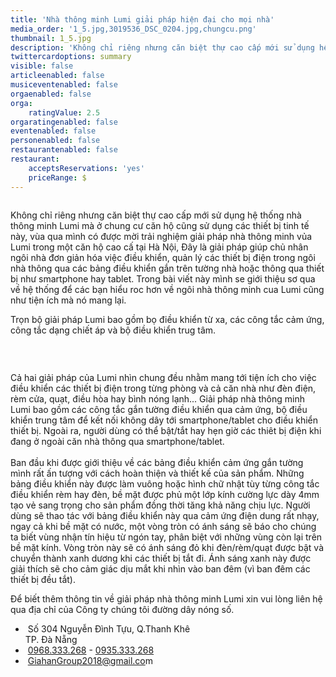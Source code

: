 ```yaml
---
title: 'Nhà thông minh Lumi giải pháp hiện đại cho mọi nhà'
media_order: '1_5.jpg,3019536_DSC_0204.jpg,chungcu.png'
thumbnail: 1_5.jpg
description: 'Không chỉ riêng nhưng căn biệt thự cao cấp mới sử dụng hệ thống nhà thông minh Lumi mà ở chung cư căn hộ cũng sử dụng các thiết bị tinh tế này, vùa qua mình có được mời trải nghiệm giải pháp nhà thông minh vủa Lumi trong một căn hộ cao cấ tại Hà Nội, Đây là giải pháp giúp chủ nhân ngôi nhà đơn giản hóa việc điều khiển, quản lý các thiết bị điện trong ngôi nhà thông qua các bảng điều khiển gắn trên tường nhà hoặc thông qua thiết bị như smartphone hay tablet'
twittercardoptions: summary
visible: false
articleenabled: false
musiceventenabled: false
orgaenabled: false
orga:
    ratingValue: 2.5
orgaratingenabled: false
eventenabled: false
personenabled: false
restaurantenabled: false
restaurant:
    acceptsReservations: 'yes'
    priceRange: $
---
```


<p><img src="/newv1/tu-van-giai-phap/nha-thong-minh-lumi-giai-phap-hien-dai-cho-moi-nha/chungcu.png" alt="" /></p>
<p>Kh&ocirc;ng chỉ ri&ecirc;ng nhưng căn biệt thự cao cấp mới sử dụng hệ thống nh&agrave; th&ocirc;ng minh Lumi m&agrave; ở chung cư căn hộ cũng sử dụng c&aacute;c thiết bị tinh tế n&agrave;y, v&ugrave;a qua m&igrave;nh c&oacute; được mời trải nghiệm giải ph&aacute;p nh&agrave; th&ocirc;ng minh vủa Lumi trong một căn hộ cao cấ tại H&agrave; Nội, Đ&acirc;y l&agrave; giải ph&aacute;p gi&uacute;p chủ nh&acirc;n ng&ocirc;i nh&agrave; đơn giản h&oacute;a việc điều khiển, quản l&yacute; c&aacute;c thiết bị điện trong ng&ocirc;i nh&agrave; th&ocirc;ng qua c&aacute;c bảng điều khiển gắn tr&ecirc;n tường nh&agrave; hoặc th&ocirc;ng qua thiết bị như smartphone hay tablet. Trong b&agrave;i viết n&agrave;y m&igrave;nh se giới thiệu sơ qua về hệ thống để c&aacute;c bạn hiểu roc hơn về ng&ocirc;i nh&agrave; th&ocirc;ng minh cua Lumi cũng như tiện &iacute;ch m&agrave; n&oacute; mang lại.</p>
<p>Trọn bộ giải ph&aacute;p Lumi bao gồm bọ điều khiển từ xa, c&aacute;c c&ocirc;ng tắc cảm ứng, c&ocirc;ng tắc dạng chiết &aacute;p v&agrave; bộ điều khiển trug t&acirc;m.</p>
<p><img src="/newv1/tu-van-giai-phap/nha-thong-minh-lumi-giai-phap-hien-dai-cho-moi-nha/3019536_DSC_0204.jpg" alt="" /></p>
<p>&nbsp;</p>
<p>Cả hai giải ph&aacute;p của Lumi nh&igrave;n chung đều nhằm mang tới tiện &iacute;ch cho việc điều khiển c&aacute;c thiết bị điện trong từng ph&ograve;ng v&agrave; cả căn nh&agrave; như đ&egrave;n điện, r&egrave;m cửa, quạt, điều h&ograve;a hay b&igrave;nh n&oacute;ng lạnh... Giải ph&aacute;p nh&agrave; th&ocirc;ng minh Lumi bao gồm c&aacute;c c&ocirc;ng tắc gắn tường điều khiển qua cảm ứng, bộ điều khiển trung t&acirc;m để kết nối kh&ocirc;ng d&acirc;y tới smartphone/tablet cho điều khiển thiết bị. Ngo&agrave;i ra, người d&ugrave;ng c&oacute; thể bật/tắt hay hẹn giờ c&aacute;c thi&ecirc;t bị điện khi đang ở ngo&agrave;i căn nh&agrave; th&ocirc;ng qua smartphone/tablet.<br /><br />Ban đầu khi được giới thiệu về c&aacute;c bảng điều khiển cảm ứng gắn tường m&igrave;nh rất ấn tượng với c&aacute;ch ho&agrave;n thiện v&agrave; thiết kế của sản phẩm. Những bảng điều khiển n&agrave;y được l&agrave;m vu&ocirc;ng hoặc h&igrave;nh chữ nhật t&ugrave;y từng c&ocirc;ng tắc điều khiển r&egrave;m hay đ&egrave;n, bề mặt được phủ một lớp k&iacute;nh cường lực d&agrave;y 4mm tạo vẻ sang trọng cho sản phẩm đồng thời tăng khả năng chịu lực. Người d&ugrave;ng sẽ thao t&aacute;c với bảng điều khiển n&agrave;y qua cảm ứng điện dung rất nhạy, ngay cả khi bề mặt c&oacute; nước, một v&ograve;ng tr&ograve;n c&oacute; &aacute;nh s&aacute;ng sẽ b&aacute;o cho ch&uacute;ng ta biết v&ugrave;ng nhận t&iacute;n hiệu từ ng&oacute;n tay, ph&acirc;n biệt với những v&ugrave;ng c&ograve;n lại tr&ecirc;n bề mặt k&iacute;nh. V&ograve;ng tr&ograve;n n&agrave;y sẽ c&oacute; &aacute;nh s&aacute;ng đỏ khi đ&egrave;n/r&egrave;m/quạt được bật v&agrave; chuyển th&agrave;nh xanh dương khi c&aacute;c thiết bị tắt đi. &Aacute;nh s&aacute;ng xanh n&agrave;y được giải th&iacute;ch sẽ cho cảm gi&aacute;c dịu mắt khi nh&igrave;n v&agrave;o ban đ&ecirc;m (v&igrave; ban đ&ecirc;m c&aacute;c thiết bị đều tắt).</p>
<p>Để biết th&ecirc;m th&ocirc;ng tin về giải ph&aacute;p nh&agrave; th&ocirc;ng minh Lumi xin vui l&ograve;ng li&ecirc;n hệ qua địa chỉ của C&ocirc;ng ty ch&uacute;ng t&ocirc;i đường d&acirc;y n&oacute;ng số.</p>
<ul>
<li>&nbsp;<span class="foo-detail foo-address">Số 304 Nguyễn Đ&igrave;nh Tựu, Q.Thanh Kh&ecirc;&nbsp;<br />TP. Đ&agrave; Nẵng</span></li>
<li>&nbsp;<span class="foo-detail"><a href="tel:0968333268">0968.333.268</a>&nbsp;-&nbsp;<a href="tel:0935333268">0935.333.268</a></span></li>
<li>&nbsp;<span class="foo-detail"><a href="mailto:GiahanGroup2018@gmail.com">GiahanGroup2018@gmail.co</a>m</span></li>
</ul>